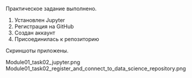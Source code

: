 Практическое задание выполнено.

1. Установлен Jupyter
2. Регистрация на GitHub
3. Создан аккаунт
4. Присоединилась к репозиторию

Скриншоты приложены.

Module01_task02_jupyter.png
Module01_task02_register_and_connect_to_data_science_repository.png